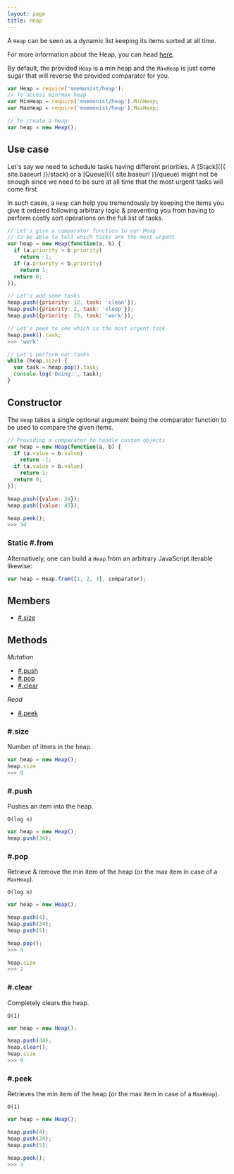 ```yaml
---
layout: page
title: Heap
---
```


A `Heap` can be seen as a dynamic list keeping its items sorted at all time.

For more information about the Heap, you can head [here](https://en.wikipedia.org/wiki/Heap_(data_structure)).

By default, the provided `Heap` is a min heap and the `MaxHeap` is just some sugar that will reverse the provided comparator for you.

```js
var Heap = require('mnemonist/heap');
// To access min/max heap
var MinHeap = require('mnemonist/heap').MinHeap;
var MaxHeap = require('mnemonist/heap').MaxHeap;

// To create a heap:
var heap = new Heap();
```

## Use case

Let's say we need to schedule tasks having different priorities. A [Stack]({{ site.baseurl }}/stack) or a [Queue]({{ site.baseurl }}/queue) might not be enough since we need to be sure at all time that the most urgent tasks will come first.

In such cases, a `Heap` can help you tremendously by keeping the items you give it ordered following arbitrary logic & preventing you from having to perform costly sort operations on the full list of tasks.

```js
// Let's give a comparator function to our Heap
// to be able to tell which tasks are the most urgent
var heap = new Heap(function(a, b) {
  if (a.priority > b.priority)
    return -1;
  if (a.priority < b.priority)
    return 1;
  return 0;
});

// Let's add some tasks
heap.push({priority: 12, task: 'clean'});
heap.push({priority: 2, task: 'sleep'});
heap.push({priority: 23, task: 'work'});

// Let's peek to see which is the most urgent task
heap.peek().task;
>>> 'work'

// Let's perform our tasks
while (heap.size) {
  var task = heap.pop().task;
  console.log('Doing:', task);
}
```

## Constructor

The `Heap` takes a single optional argument being the comparator function to be used to compare the given items.

```js
// Providing a comparator to handle custom objects
var heap = new Heap(function(a, b) {
  if (a.value < b.value)
    return -1;
  if (a.value > b.value)
    return 1;
  return 0;
});

heap.push({value: 34});
heap.push({value: 45});

heap.peek();
>>> 34
```

### Static #.from

Alternatively, one can build a `Heap` from an arbitrary JavaScript iterable likewise:

```js
var heap = Heap.from([1, 2, 3], comparator);
```

## Members

* [#.size](#size)

## Methods

*Mutation*

* [#.push](#push)
* [#.pop](#pop)
* [#.clear](#clear)

*Read*

* [#.peek](#peek)

### #.size

Number of items in the heap.

```js
var heap = new Heap();
heap.size
>>> 0
```

### #.push

Pushes an item into the heap.

`O(log n)`

```js
var heap = new Heap();
heap.push(34);
```

### #.pop

Retrieve & remove the min item of the heap (or the max item in case of a `MaxHeap`).

`O(log n)`

```js
var heap = new Heap();

heap.push(4);
heap.push(34);
heap.push(5);

heap.pop();
>>> 4

heap.size
>>> 2
```

### #.clear

Completely clears the heap.

`O(1)`

```js
var heap = new Heap();

heap.push(34);
heap.clear();
heap.size
>>> 0
```

### #.peek

Retrieves the min item of the heap (or the max item in case of a `MaxHeap`).

`O(1)`

```js
var heap = new Heap();

heap.push(4);
heap.push(34);
heap.push(5);

heap.peek();
>>> 4
```
